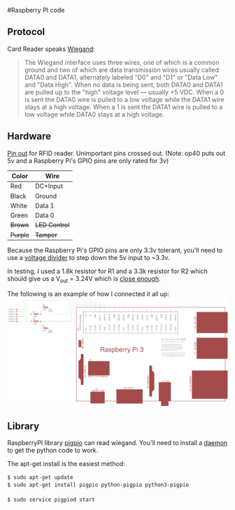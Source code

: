 #Raspberry PI code

## Protocol
Card Reader speaks [Wiegand](https://en.wikipedia.org/wiki/Wiegand_interface):
> The Wiegand interface uses three wires, one of which is a common ground and two of which are data transmission wires usually called DATA0 and DATA1, alternately labeled "D0" and "D1" or "Data Low" and "Data High". When no data is being sent, both DATA0 and DATA1 are pulled up to the "high" voltage level — usually +5 VDC. When a 0 is sent the DATA0 wire is pulled to a low voltage while the DATA1 wire stays at a high voltage. When a 1 is sent the DATA1 wire is pulled to a low voltage while DATA0 stays at a high voltage.

## Hardware
[Pin out](http://www.manualguru.com/omnitek/omniprox-reader-op40/users-manual) for RFID reader. Unimportant pins crossed out. (Note: op40 puts out 5v and a Raspberry Pi's GPIO pins are only rated for 3v)

|Color|Wire|
|-----|----|
|Red|DC+Input|
|Black|Ground|
|White|Data 1|
|Green|Data 0|
|~~Brown~~|~~LED Control~~|
|~~Purple~~|~~Tamper~~|

Because the Raspberry Pi's GPIO pins are only 3.3v tolerant, you'll need to use a [voltage divider](https://learn.sparkfun.com/tutorials/voltage-dividers) to step down the 5v input to ~3.3v.

In testing, I used a 1.8k resistor for R1 and a 3.3k resistor for R2 which should give us a V<sub>out</sub> = 3.24V which is [close enough](https://www.scribd.com/doc/101830961/GPIO-Pads-Control2).

The following is an example of how I connected it all up:
![schematic](https://github.com/mampersat/ElectricSlide/raw/master/pi/schematic.png "Schematic")

## Library
RaspberryPI library [pigpio](http://abyz.co.uk/rpi/pigpio/examples.html#Python_wiegand_py) can read wiegand. You'll need to install a [daemon](http://abyz.co.uk/rpi/pigpio/download.html) to get the python code to work.

The apt-get install is the easiest method:

```bash
$ sudo apt-get update
$ sudo apt-get install pigpio python-pigpio python3-pigpio

$ sudo service pigpiod start
```


